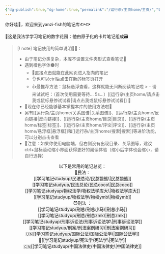 ```yaml
---
{"dg-publish":true,"dg-home":true,"permalink":"/运行杂/主页home/主页/","tags":["gardenEntry"],"dgPassFrontmatter":true,"created":"2024-09-11T11:30:44.177+08:00","updated":"2024-10-16T09:46:40.655+08:00"}
---
```


你好哇👋，欢迎来到yanzi-fish的笔记库🐟🐟

🏡这是我法学学习笔记的数字花园：他由原子化的卡片笔记组成🗃

>[! note] 笔记使用的简单说明🦀🦀：
>- 由于笔记分类复杂，本库不设置文件夹形式查看笔记🙅
>- 遇到橙色字体🟠时
>	- 🙂直接点击就能在此网页进入指向的笔记
>	- 👌也可以ctrl后点击在新的标签页打开
>	- 👍最推荐方法：鼠标悬浮查看，这样就能无间断阅读笔记啦
	>	- 请来试试吧：（首次使用需要等待... 5s...）[[运行杂/主页home/请点击我或鼠标悬停试试看\|请点击我或鼠标悬停试试看]] 🖖
>- 🎉现在你已经能够基本掌握本库的使用方法啦🎉
>- 另有[[运行杂/主页home/关系图谱\|关系图谱]]、[[运行杂/主页home/反向链接\|反向链接]]、[[运行杂/主页home/目录\|目录]]、[[运行杂/主页home/标签\|标签]]、[[运行杂/主页home/评论\|评论]]、[[运行杂/主页home/悬浮框\|悬浮框]]和[[运行杂/主页home/搜索\|搜索]]等进阶功能，可以分别点击查看
>- 📢注意：如果你使用电脑端，但右侧没有出现目录、关系图等，建议ctrl+鼠标滚动缩小界面获得更好的阅读体验（缩小后字体也会缩小，请自行选择）

<center>以下是常用的笔记总览：</center>
<center>🫠民法：</center>
<center><span style="background:rgba(140, 140, 140, 0.12)">[[学习笔记studyup/民法总论/民总袋熊\|民总袋熊]]</span></center>
<center><span style="background:rgba(140, 140, 140, 0.12)">[[学习笔记studyup/民法总论/民总coco\|民总coco]]</span></center>
<center><span style="background:rgba(140, 140, 140, 0.12)">[[学习笔记studyup/物权法学/物权法学库大\|物权法学库大]]</span></center>
<center><span style="background:rgba(140, 140, 140, 0.12)">[[学习笔记studyup/物权法学/物权ymb\|物权ymb]]</span></center>

<center>😈刑法 ：</center>
<center><span style="background:rgba(140, 140, 140, 0.12)">[[学习笔记studyup/刑总/刑总小马\|刑总小马]]</span></center>
<center><span style="background:rgba(140, 140, 140, 0.12)">[[学习笔记studyup/刑总/刑总zmk\|刑总zmk]]</span></center>
<center><span style="background:rgba(140, 140, 140, 0.12)">[[学习笔记studyup/刑事诉讼法/刑事诉讼法学\|刑事诉讼法学]]</span></center>
<center><span style="background:rgba(140, 140, 140, 0.12)">[[学习笔记studyup/刑案/刑法案例研习\|刑法案例研习]]</span></center>
<center>🇺🇳<span style="background:rgba(140, 140, 140, 0.12)">[[学习笔记studyup/国际公法/国际公法学\|国际公法学]]</span></center>
<center>👸<span style="background:rgba(140, 140, 140, 0.12)">[[学习笔记studyup/宪法学/宪法学\|宪法学]]</span></center>
<center>🇨🇳<span style="background:rgba(140, 140, 140, 0.12)">[[学习笔记studyup/中国法律史/中国法律史\|中国法律史]]</span></center>
